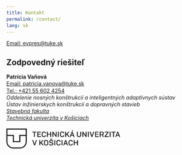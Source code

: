```yaml
---
title: Kontakt
permalink: /contact/
lang: sk
---
```


<a href="mailto:evpres@tuke.sk">Email: evpres@tuke.sk</a>

## Zodpovedný riešiteľ
<body>
    <p style="line-height: 1.3;">
<b>Patrícia Vaňová</b>
<br>
<a href="mailto:patricia.vanova@tuke.sk">Email: patricia.vanova@tuke.sk</a>
<br>
<a href="tel:+421 55 602 4254">Tel.: +421 55 602 4254</a>
<br>
<i> Oddelenie nosných konštrukcií a inteligentných adaptívnych sústav </i>
<br>
<i> Ústav inžinierskych konštrukcií a dopravných stavieb </i>
<br>
<a href="https://svf.tuke.sk/wps/portal/svf"> <i>Stavebná fakulta<i> </a>
<br>
<a href="https://tuke.sk/wps/portal/tuke"> <i>Technická univerzita v Košiciach<i> </a>
<br>
<br>
<img src="/images/tuke_logo.png" width="300"/>
</p>
</body>